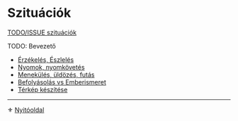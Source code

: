 # Szituációk

[TODO/ISSUE szituációk](https://github.com/kaktusztea/km100/wiki/TODO.ISSUE.szituaciok)

TODO: Bevezető

- [Érzékelés, Észlelés](151_erzekeles_eszleles.md)
- [Nyomok, nyomkövetés](152_nyomok_nyomkovetes.md)
- [Menekülés, üldözés, futás](153_menekules_uldozes_futas.md)
- [Befolyásolás vs Emberismeret](154_befolyasolas_emberismeret.md)
- [Térkép készítése](155_terkep_keszitese.md)

---

⚜️ [Nyitóoldal](start.md)
